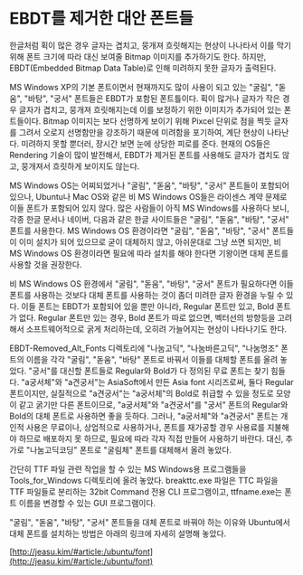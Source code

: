 EBDT를 제거한 대안 폰트들
=======
한글처럼 획이 많은 경우 글자는 겹치고, 뭉개져 흐릿해지는 현상이 나나타서 이를 막기 위해 폰트 크기에 따라 대신 보여줄 Bitmap 이미지를 추가하기도 한다. 하지만, EBDT(Embedded Bitmap Data Table)로 인해 미려하지 못한 글자가 출력된다.

MS Windows XP의 기본 폰트이면서 현재까지도 많이 사용이 되고 있는 "굴림", "돋움", "바탕", "궁서" 폰트들은 EBDT가 포함된 폰트틀이다. 획이 많거나 글자가 작은 경우 글자가 겹치고, 뭉개져 흐릿해지는데 이를 보정하기 위한 이미지가 추가되어 있는 폰트들이다. Bitmap 이미지는 보다 선명하게 보이기 위해 Pixcel 단위로 점을 찍듯 글자를 그려서 오로지 선명함만을 강조하기 때문에 미려함을 포기하여, 계단 현상이 나타난다. 미려하지 못할 뿐더러, 장시간 보면 눈에 상당한 피로를 준다. 현재의 OS들은 Rendering 기술이 많이 발전해서, EBDT가 제거된 폰트를 사용해도 글자가 겹치도 않고, 뭉개져서 흐릿하게 보이지도 않는다.

MS Windows OS는 어찌되었거나 "굴림", "돋움", "바탕", "궁서" 폰트들이 포함되어 있으나, Ubuntu나 Mac OS와 같은 비 MS Windows OS들은 라이센스 계약 문제로 이들 폰트가 포함되어 있지 않다. 많은 사람들이 아직 MS Windows를 사용하다 보니, 각종 한글 문서나 네이버, 다음과 같은 한글 사이트들은 "굴림", "돋움", "바탕", "궁서" 폰트를 사용한다. MS Windows OS 환경이라면 "굴림", "돋움", "바탕", "궁서" 폰트들이 이미 설치가 되어 있으므로 굳이 대체하지 않고, 아쉬운대로 그냥 쓰면 되지만, 비 MS Windows OS 환경이라면 필요에 따라 설치를 해야 한다면 기왕이면 대체 폰트를 사용할 것을 권장한다.

비 MS Windows OS 환경에서 "굴림", "돋움", "바탕", "궁서" 폰트가 필요하다면 이들 폰트를 사용하는 것보다 대체 폰트를 사용하는 것이 좀더 미려한 글자 환경을 누릴 수 있다. 이들 폰트는 EBDT가 포함되어 있을 뿐만 아니라, Regular 폰트만 있고, Bold 폰트가 없다. Regular 폰트만 있는 경우, Bold 폰트가 따로 없으면, 벡터선의 방향등을 고려해서 소프트웨어적으로 굵게 처리하는데, 오히려 가늘어지는 현상이 나타나기도 한다.

EBDT-Removed_Alt_Fonts 디렉토리에 "나눔고딕", "나눔바른고딕", "나눔명조" 폰트의 이름을 각각 "굴림", "돋움", "바탕" 폰트로 바꿔서 이들를 대체할 폰트를 올려 놓았다. "궁서"를 대신할 폰트들로 Regular와 Bold가 다 정의된 무료 폰트는 찾기 힘들다. "a궁서체"와 "a견궁서"는 AsiaSoft에서 만든 Asia font 시리즈로써, 둘다 Regular 폰트이지만, 실질적으로 "a견궁서"는 "a궁서체"의 Bold로 취급할 수 있을 정도로 모양이 같고 굵기만 다른 폰트이므로, "a궁서체"와 "a견궁서"를 "궁서" 폰트의 Regular와 Bold의 대체 폰트로 사용하면 좋을 듯하다. 그러나, "a궁서체"와 "a견궁서" 폰트는 개인적 사용은 무료이나, 상업적으로 사용하거나, 폰트를 재가공할 경우 사용료를 지불해야 하므로 배포하지 못 하므로, 필요에 따라 각자 직접 만들어 사용하기 바란다. 대신, 추가로 "나눔고딕코딩" 폰트로 "굴림체" 폰트를 대체해서 올려 놓았다.

간단히 TTF 파일 관련 작업을 할 수 있는 MS Windows용 프로그램들을 Tools_for_Windows 디렉토리에 올려 놓았다. breakttc.exe 파일은 TTC 파일을 TTF 파일들로 분리하는 32bit Command 전용 CLI 프로그램이고, ttfname.exe는 폰트 이름을 변경할 수 있는 GUI 프로그램이다.

"굴림", "돋움", "바탕", "궁서" 폰트들을 대체 폰트로 바꿔야 하는 이유와 Ubuntu에서 대체 폰트를 설치하는 방법은 아래의 링크에 자세히 설명해 놓았다.

[http://jeasu.kim/#article:/ubuntu/font](http://jeasu.kim/#article:/ubuntu/font)
